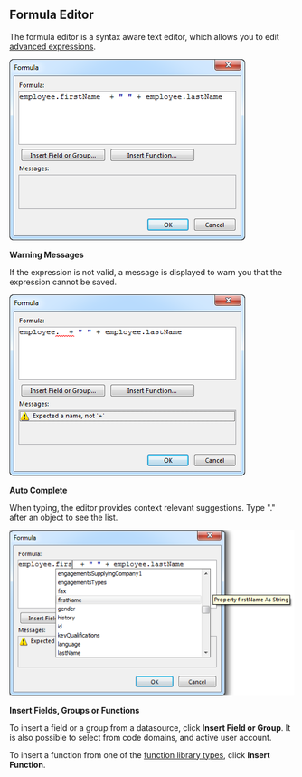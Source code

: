 ## Formula Editor

The formula editor is a syntax aware text editor, which allows you to edit [advanced expressions](../advanced-expressions.md).

![IDDA0806472AED4DEC.png](media/IDDA0806472AED4DEC.png)

**Warning Messages**

If the expression is not valid, a message is displayed to warn you that the expression cannot be saved.

![ID4D40D973C796401F.png](media/ID4D40D973C796401F.png)

**Auto Complete**

When typing, the editor provides context relevant suggestions. Type "." after an object to see the list.

![ID2E6E705981E149B5.png](media/ID2E6E705981E149B5.png)

**Insert Fields, Groups or Functions**

To insert a field or a group from a datasource, click **Insert Field or Group**. It is also possible to select from code domains, and active user account.

To insert a function from one of the [function library types](function-library-types.md), click **Insert Function**.